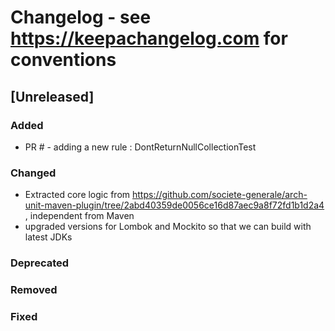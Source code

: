 # Changelog - see https://keepachangelog.com for conventions

## [Unreleased]

### Added
- PR # - adding a new rule : DontReturnNullCollectionTest


### Changed
- Extracted core logic from https://github.com/societe-generale/arch-unit-maven-plugin/tree/2abd40359de0056ce16d87aec9a8f72fd1b1d2a4 , independent from Maven
- upgraded versions for Lombok and Mockito so that we can build with latest JDKs

### Deprecated

### Removed

### Fixed

 

